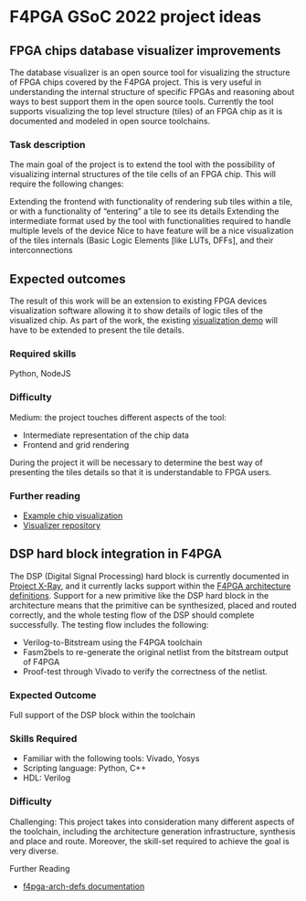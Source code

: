 # F4PGA GSoC 2022 project ideas

## FPGA chips database visualizer improvements

The database visualizer is an open source tool for visualizing the structure of FPGA chips covered by the F4PGA project. This is very useful in understanding the internal structure of specific FPGAs and reasoning about ways to best support them in the open source tools. Currently the tool supports visualizing the top level structure (tiles) of an FPGA chip as it is documented and modeled in open source toolchains.

### Task description

The main goal of the project is to extend the tool with the possibility of visualizing internal structures of the tile cells of an FPGA chip. This will require the following changes:

Extending the frontend with functionality of rendering sub tiles within a tile, or with a functionality of “entering” a tile to see its details
Extending the intermediate format used by the tool with functionalities required to handle multiple levels of the device
Nice to have feature will be a nice visualization of the tiles internals (Basic Logic Elements [like LUTs, DFFs], and their interconnections

## Expected outcomes

The result of this work will be an extension to existing FPGA devices visualization software allowing it to show details of logic tiles of the visualized chip. As part of the work, the existing [visualization demo](https://antmicro.github.io/symbiflow-database-visualizer/) will have to be extended to present the tile details.
### Required skills

Python, NodeJS

### Difficulty
Medium: the project touches different aspects of the tool:

* Intermediate representation of the chip data
* Frontend and grid rendering

During the project it will be necessary to determine the best way of presenting the tiles details so that it is understandable to FPGA users.

### Further reading

* [Example chip visualization](https://antmicro.github.io/symbiflow-database-visualizer/?dbfile=data%2Fprjxraydb%2Fartix7%2Fxc7a100t.json)
* [Visualizer repository](https://github.com/antmicro/symbiflow-database-visualizer)

## DSP hard block integration in F4PGA

The DSP (Digital Signal Processing) hard block is currently documented in [Project X-Ray](https://github.com/SymbiFlow/prjxray), and it currently lacks support within the [F4PGA architecture definitions](https://github.com/SymbiFlow/f4pga-arch-defs).
Support for a new primitive like the DSP hard block in the architecture means that the primitive can be synthesized, placed and routed correctly, and the whole testing flow of the DSP should complete successfully.
The testing flow includes the following:

* Verilog-to-Bitstream using the F4PGA toolchain
* Fasm2bels to re-generate the original netlist from the bitstream output of F4PGA
* Proof-test through Vivado to verify the correctness of the netlist.

### Expected Outcome

Full support of the DSP block within the toolchain

### Skills Required

* Familiar with the following tools: Vivado, Yosys
* Scripting language: Python, C++
* HDL: Verilog

### Difficulty

Challenging: This project takes into consideration many different aspects of the toolchain, including the architecture generation infrastructure, synthesis and place and route. Moreover, the skill-set required to achieve the goal is very diverse.

Further Reading

* [f4pga-arch-defs documentation](https://symbiflow.readthedocs.io/en/latest/symbiflow-arch-defs/docs/source/index.html)


